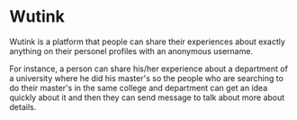 # Wutink

Wutink is a platform that people can share their experiences about exactly anything on their personel profiles with an anonymous username.

For instance, a person can share his/her experience about a department of a university where he did his master's so the people who are searching to do their master's in the same college and department can get an idea quickly about it and then they can send message to talk about more about details.
